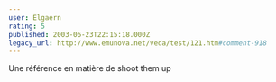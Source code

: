```yaml
---
user: Elgaern
rating: 5
published: 2003-06-23T22:15:18.000Z
legacy_url: http://www.emunova.net/veda/test/121.htm#comment-918
---
```

Une référence en matière de shoot them up
